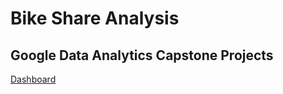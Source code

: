 # Bike Share Analysis

## Google Data Analytics Capstone Projects



[Dashboard](https://public.tableau.com/app/profile/ugur6725/viz/Book1_16284596120730/Dashboard1)
